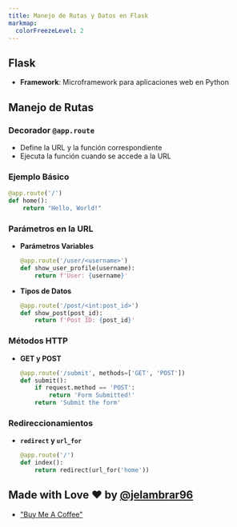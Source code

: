```yaml
---
title: Manejo de Rutas y Datos en Flask
markmap:
  colorFreezeLevel: 2
---
```


## Flask

- **Framework**: Microframework para aplicaciones web en Python

## Manejo de Rutas

### Decorador `@app.route`

- Define la URL y la función correspondiente
- Ejecuta la función cuando se accede a la URL

### Ejemplo Básico

```python
@app.route('/')
def home():
    return "Hello, World!"
```

### Parámetros en la URL

- **Parámetros Variables**
  ```python
  @app.route('/user/<username>')
  def show_user_profile(username):
      return f'User: {username}'
  ```
- **Tipos de Datos**
  ```python
  @app.route('/post/<int:post_id>')
  def show_post(post_id):
      return f'Post ID: {post_id}'
  ```

### Métodos HTTP

- **GET y POST**
  ```python
  @app.route('/submit', methods=['GET', 'POST'])
  def submit():
      if request.method == 'POST':
          return 'Form Submitted!'
      return 'Submit the form'
  ```

### Redireccionamientos

- **`redirect` y `url_for`**
  ```python
  @app.route('/')
  def index():
      return redirect(url_for('home'))
  ```

## Made with Love ❤️ by [@jelambrar96](https://github.com/jelambrar96)
  - ["Buy Me A Coffee"](https://www.buymeacoffee.com/jelambrar1)
